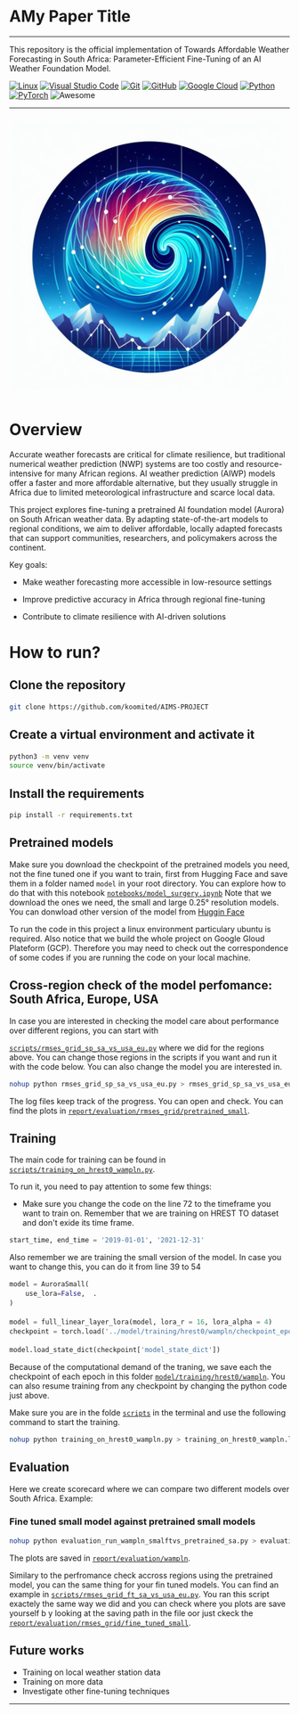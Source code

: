 # AMy Paper Title
---
This repository is the official implementation of Towards Affordable Weather Forecasting in South Africa: Parameter-Efficient Fine-Tuning of an AI Weather Foundation Model.

[![Linux](https://img.shields.io/badge/Linux-FCC624?logo=linux&logoColor=black)](#)
[![Visual Studio Code](https://img.shields.io/badge/Visual%20Studio%20Code-0078d7.svg?logo=visual-studio-code&logoColor=white)](#)
[![Git](https://img.shields.io/badge/Git-F05032?logo=git&logoColor=white)](#)
[![GitHub](https://img.shields.io/badge/GitHub-%23121011.svg?logo=github&logoColor=white)](#)
[![Google Cloud](https://img.shields.io/badge/Google%20Cloud-4285F4?logo=googlecloud&logoColor=white)](#)
[![Python](https://img.shields.io/badge/Python-3776AB?logo=python&logoColor=white)](#)
[![PyTorch](https://img.shields.io/badge/PyTorch-EE4C2C?logo=pytorch&logoColor=white)](#)
![Awesome](https://img.shields.io/badge/Awesome-ffd700?logo=awesome&logoColor=black)

---

![Project Screenshot](images/aurora.jpg)


# Overview

Accurate weather forecasts are critical for climate resilience, but traditional numerical weather prediction (NWP) systems are too costly and resource-intensive for many African regions. AI weather prediction (AIWP) models offer a faster and more affordable alternative, but they usually struggle in Africa due to limited meteorological infrastructure and scarce local data.

This project explores fine-tuning a pretrained AI foundation model (Aurora) on South African weather data. By adapting state-of-the-art models to regional conditions, we aim to deliver affordable, locally adapted forecasts that can support communities, researchers, and policymakers across the continent.

Key goals:

- Make weather forecasting more accessible in low-resource settings

- Improve predictive accuracy in Africa through regional fine-tuning

- Contribute to climate resilience with AI-driven solutions


# How to run?
## Clone the repository

```bash
git clone https://github.com/koomited/AIMS-PROJECT
```
## Create a virtual environment and activate it

```bash
python3 -m venv venv
source venv/bin/activate
```


## Install the requirements

```bash
pip install -r requirements.txt
```
## Pretrained models
Make sure you download the checkpoint of the pretrained models you need, not the fine tuned one if you want to train, first from Hugging Face and save them in a folder named `model` in your root directory.
You can explore how to do that with this notebook [`notebooks/model_surgery.ipynb`](notebooks/model_surgery.ipynb)
Note that we download the ones we need, the small and large 0.25° resolution models. You can donwload other version of the model from [Huggin Face](https://huggingface.co/microsoft/aurora/tree/main)




To run the code in this project a linux environment particulary ubuntu is required. Also notice that we build the whole project on Google Gloud Plateform (GCP). Therefore you may need to check out the correspondence of some codes if you are running the code on your local machine.

## Cross-region check of the model perfomance: South Africa, Europe, USA
In case you are interested in checking the model care about performance over different regions, you can start with

[`scripts/rmses_grid_sp_sa_vs_usa_eu.py`](scripts/rmses_grid_sp_sa_vs_usa_eu.py) where we did for the regions above. You can change those regions in the scripts if you want and run it with the code below. You can also change the model you are interested in.

```bash
nohup python rmses_grid_sp_sa_vs_usa_eu.py > rmses_grid_sp_sa_vs_usa_eu.log 2>&1 &
```
The log files keep track of the progress. You can open and check.
You can find the plots in [`report/evaluation/rmses_grid/pretrained_small`](report/evaluation/rmses_grid/pretrained_small).
## Training

The main code for training can be found in  [`scripts/training_on_hrest0_wampln.py`](scripts/training_on_hrest0_wampln.py).

To run it, you need to pay attention to some few things:
- Make sure you change the code on the line 72 to the timeframe you want to train on. Remember that we are training on HREST TO dataset and don't exide its time frame. 

```python
start_time, end_time = '2019-01-01', '2021-12-31' 
```

Also remember we are training the small version of the model. In case you want to change this, you can do it from line 39 to 54
```python
model = AuroraSmall(
    use_lora=False,  .
)

model = full_linear_layer_lora(model, lora_r = 16, lora_alpha = 4)
checkpoint = torch.load('../model/training/hrest0/wampln/checkpoint_epoch_13.pth')

model.load_state_dict(checkpoint['model_state_dict'])
```
Because of the computational demand of the traning, we save each the checkpoint of each epoch in this folder [`model/training/hrest0/wampln`](model/training/hrest0/wampln). You can also resume training from any checkpoint by changing the python code just above.

Make sure you are in the folde [`scripts`](scripts) in the terminal and use the following command to start the training.

```bash
nohup python training_on_hrest0_wampln.py > training_on_hrest0_wampln.log 2>&1 &
```

## Evaluation
Here we create scorecard where we can compare two different models over South Africa. Example:
### Fine tuned small model against pretrained small models
```bash
nohup python evaluation_run_wampln_smalftvs_pretrained_sa.py > evaluation_run_wampln_smalftvs_pretrained_sa.log 2>&1 &
```
The plots are saved in [`report/evaluation/wampln`](report/evaluation/wampln).

Similary to the perfromance check accross regions using the pretrained model, you can the same thing for your fin tuned models. You can find an example in [`scripts/rmses_grid_ft_sa_vs_usa_eu.py`](scripts/rmses_grid_ft_sa_vs_usa_eu.py). You ran this script exactely the same way we did and you can check where you plots are save yourself b y looking at the saving path in the file oor just ckeck the [`report/evaluation/rmses_grid/fine_tuned_small`](report/evaluation/rmses_grid/fine_tuned_small).



##  Future works
- Training on local weather station data
- Training on more data
- Investigate other fine-tuning techniques

---
